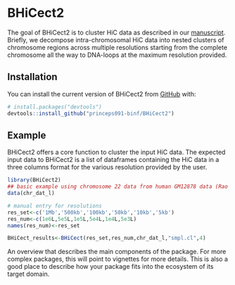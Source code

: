 # BHiCect2

<!-- badges: start -->

<!-- badges: end -->

The goal of BHiCect2 is to cluster HiC data as described in our [manuscript](). Briefly, we decompose intra-chromosomal HiC data into nested clusters of chromosome regions across multiple resolutions starting from the complete chromosome all the way to DNA-loops at the maximum resolution provided.

## Installation

You can install the current version of BHiCect2 from [GitHub](https://github.com/) with:

``` r
# install.packages("devtools")
devtools::install_github("princeps091-binf/BHiCect2")
```

## Example

BHiCect2 offers a core function to cluster the input HiC data. The expected input data to BHiCect2 is a list of dataframes containing the HiC data in a three columns format for the various resolution provided by the user.

``` r
library(BHiCect2)
## basic example using chromosome 22 data from human GM12878 data (Rao et al. 2014)
data(chr_dat_l)

# manual entry for resolutions
res_set<-c('1Mb','500kb','100kb','50kb','10kb','5kb')
res_num<-c(1e6L,5e5L,1e5L,5e4L,1e4L,5e3L)
names(res_num)<-res_set

BHiCect_results<-BHiCect(res_set,res_num,chr_dat_l,"smpl.cl",4)

```

An overview that describes the main components of the package. For more complex packages, this will point to vignettes for more details. This is also a good place to describe how your package fits into the ecosystem of its target domain.
